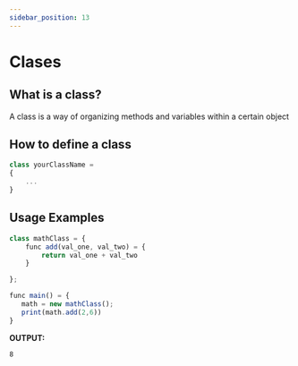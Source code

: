 ```yaml
---
sidebar_position: 13
---
```


# Clases

## What is a class?
A class is a way of organizing methods and variables within a certain object

## How to define a class

```jsx
class yourClassName = 
{
    ...
}
```

## Usage Examples

```jsx
class mathClass = {
    func add(val_one, val_two) = {
        return val_one + val_two
    }

};

func main() = {
   math = new mathClass();
   print(math.add(2,6))
}
```

**OUTPUT:**

```
8
```